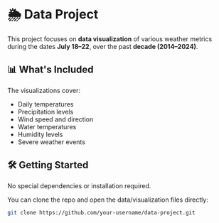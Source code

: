 # 🌦️ Data Project

This project focuses on **data visualization** of various weather metrics during the dates **July 18–22**, over the past **decade (2014–2024)**.

## 📊 What's Included

The visualizations cover:
- Daily temperatures
- Precipitation levels
- Wind speed and direction
- Water temperatures
- Humidity levels
- Severe weather events

## 🛠️ Getting Started

No special dependencies or installation required.

You can clone the repo and open the data/visualization files directly:
```bash
git clone https://github.com/your-username/data-project.git

